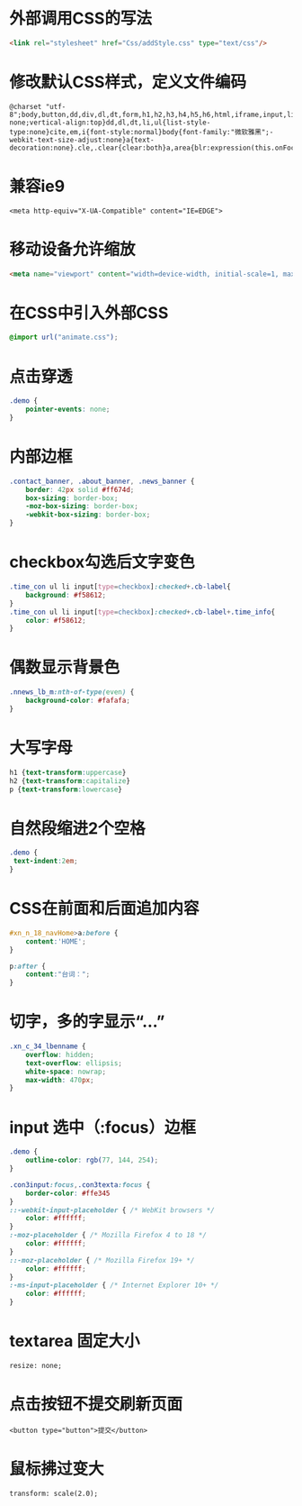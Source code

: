 # 外部调用CSS的写法
```html
<link rel="stylesheet" href="Css/addStyle.css" type="text/css"/>
```

# 修改默认CSS样式，定义文件编码

```
@charset "utf-8";body,button,dd,div,dl,dt,form,h1,h2,h3,h4,h5,h6,html,iframe,input,li,ol,p,select,table,td,textarea,th,ul{margin:0;padding:0}img{border:0 none;vertical-align:top}dd,dl,dt,li,ul{list-style-type:none}cite,em,i{font-style:normal}body{font-family:"微软雅黑";-webkit-text-size-adjust:none}a{text-decoration:none}.cle,.clear{clear:both}a,area{blr:expression(this.onFocus=this.blur())}a:focus{outline:0}
```


# 兼容ie9

```
<meta http-equiv="X-UA-Compatible" content="IE=EDGE">
```


# 移动设备允许缩放
```html
<meta name="viewport" content="width=device-width, initial-scale=1, maximum-scale=2, user-scalable=yes">
```

# 在CSS中引入外部CSS
```css
@import url("animate.css");
```



# 点击穿透
```css
.demo {
    pointer-events: none;
}
```

# 内部边框
```css
.contact_banner, .about_banner, .news_banner {
    border: 42px solid #ff674d;
    box-sizing: border-box;
    -moz-box-sizing: border-box;
    -webkit-box-sizing: border-box;
}
```


# checkbox勾选后文字变色
```css
.time_con ul li input[type=checkbox]:checked+.cb-label{  
	background: #f58612;
}
.time_con ul li input[type=checkbox]:checked+.cb-label+.time_info{
	color: #f58612;
}
```



# 偶数显示背景色
```css
.nnews_lb_m:nth-of-type(even) {
    background-color: #fafafa;
}
```


# 大写字母
```css
h1 {text-transform:uppercase}
h2 {text-transform:capitalize}
p {text-transform:lowercase}
```


# 自然段缩进2个空格
```css
.demo {
 text-indent:2em;
}
```
 
 
# CSS在前面和后面追加内容
```css
#xn_n_18_navHome>a:before {
    content:'HOME';
}

p:after { 
    content:"台词：";
}
```



# 切字，多的字显示“...”
```css
.xn_c_34_lbenname {
    overflow: hidden;
    text-overflow: ellipsis;
    white-space: nowrap;
    max-width: 470px;
}
```

# input 选中（:focus）边框
```css
.demo {
    outline-color: rgb(77, 144, 254);
}

.con3input:focus,.con3texta:focus {
    border-color: #ffe345
}
::-webkit-input-placeholder { /* WebKit browsers */
    color: #ffffff;
}
:-moz-placeholder { /* Mozilla Firefox 4 to 18 */
    color: #ffffff;
}
::-moz-placeholder { /* Mozilla Firefox 19+ */
    color: #ffffff;
}
:-ms-input-placeholder { /* Internet Explorer 10+ */
    color: #ffffff;
}
```


# textarea 固定大小 
`resize: none;`

# 点击按钮不提交刷新页面
`<button type="button">提交</button>`


# 鼠标拂过变大
```
transform: scale(2.0);
```